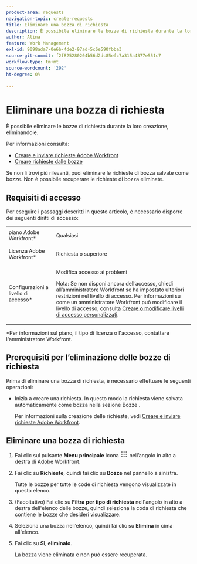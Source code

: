 ```yaml
---
product-area: requests
navigation-topic: create-requests
title: Eliminare una bozza di richiesta
description: È possibile eliminare le bozze di richiesta durante la loro creazione, eliminandole.
author: Alina
feature: Work Management
exl-id: 9098ada7-0e6b-4de2-97ad-5c6e590fbba3
source-git-commit: f2f825280204b56d2dc85efc7a315a4377e551c7
workflow-type: tm+mt
source-wordcount: '292'
ht-degree: 0%

---
```


# Eliminare una bozza di richiesta

È possibile eliminare le bozze di richiesta durante la loro creazione, eliminandole.

Per informazioni consulta:

* [Creare e inviare richieste Adobe Workfront](../../../manage-work/requests/create-requests/create-submit-requests.md)
* [Creare richieste dalle bozze](../../../manage-work/requests/create-requests/create-requests-from-drafts.md)

Se non li trovi più rilevanti, puoi eliminare le richieste di bozza salvate come bozze. Non è possibile recuperare le richieste di bozza eliminate.

## Requisiti di accesso

Per eseguire i passaggi descritti in questo articolo, è necessario disporre dei seguenti diritti di accesso:

<table style="table-layout:auto"> 
 <col> 
 <col> 
 <tbody> 
  <tr> 
   <td role="rowheader">piano Adobe Workfront*</td> 
   <td> <p>Qualsiasi </p> </td> 
  </tr> 
  <tr> 
   <td role="rowheader">Licenza Adobe Workfront*</td> 
   <td> <p>Richiesta o superiore</p> </td> 
  </tr> 
  <tr> 
   <td role="rowheader">Configurazioni a livello di accesso*</td> 
   <td> <p>Modifica accesso ai problemi</p> <p>Nota: Se non disponi ancora dell’accesso, chiedi all’amministratore Workfront se ha impostato ulteriori restrizioni nel livello di accesso. Per informazioni su come un amministratore Workfront può modificare il livello di accesso, consulta <a href="../../../administration-and-setup/add-users/configure-and-grant-access/create-modify-access-levels.md" class="MCXref xref">Creare o modificare livelli di accesso personalizzati</a>.</p> </td> 
  </tr> 
 </tbody> 
</table>

&#42;Per informazioni sul piano, il tipo di licenza o l&#39;accesso, contattare l&#39;amministratore Workfront.

## Prerequisiti per l’eliminazione delle bozze di richiesta

Prima di eliminare una bozza di richiesta, è necessario effettuare le seguenti operazioni:

* Inizia a creare una richiesta. In questo modo la richiesta viene salvata automaticamente come bozza nella sezione Bozze .

   Per informazioni sulla creazione delle richieste, vedi [Creare e inviare richieste Adobe Workfront](../../../manage-work/requests/create-requests/create-submit-requests.md).

## Eliminare una bozza di richiesta

1. Fai clic sul pulsante **Menu principale** icona ![](assets/main-menu-icon.png) nell’angolo in alto a destra di Adobe Workfront.
1. Fai clic su **Richieste**, quindi fai clic su **Bozze** nel pannello a sinistra.

   Tutte le bozze per tutte le code di richiesta vengono visualizzate in questo elenco.

1. (Facoltativo) Fai clic su **Filtra per tipo di richiesta** nell&#39;angolo in alto a destra dell&#39;elenco delle bozze, quindi seleziona la coda di richiesta che contiene le bozze che desideri visualizzare.
1. Seleziona una bozza nell’elenco, quindi fai clic su **Elimina** in cima all&#39;elenco.
1. Fai clic su **Sì, eliminalo**.

   La bozza viene eliminata e non può essere recuperata.
